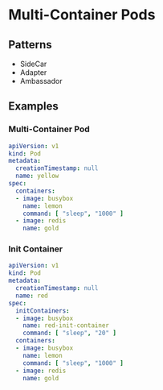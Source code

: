 # Multi-Container Pods

## Patterns

- SideCar
- Adapter
- Ambassador

## Examples

### Multi-Container Pod

```yaml
apiVersion: v1
kind: Pod
metadata:
  creationTimestamp: null
  name: yellow
spec:
  containers:
  - image: busybox
    name: lemon
    command: [ "sleep", "1000" ]
  - image: redis
    name: gold
```

### Init Container

```yaml
apiVersion: v1
kind: Pod
metadata:
  creationTimestamp: null
  name: red
spec:
  initContainers:
  - image: busybox
    name: red-init-container
    command: [ "sleep", "20" ]
  containers:
  - image: busybox
    name: lemon
    command: [ "sleep", "1000" ]
  - image: redis
    name: gold
```
